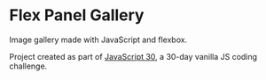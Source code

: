 # Flex Panel Gallery

Image gallery made with JavaScript and flexbox.

Project created as part of [JavaScript 30](https://javascript30.com/), a 30-day vanilla JS coding challenge.
